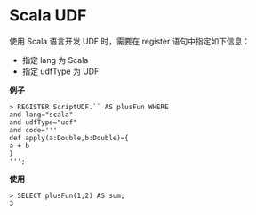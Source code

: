 # Scala UDF
使用 Scala 语言开发 UDF 时，需要在 register 语句中指定如下信息：
- 指定 lang 为 Scala
- 指定 udfType 为 UDF

**例子**
```
> REGISTER ScriptUDF.`` AS plusFun WHERE
and lang="scala"
and udfType="udf"
and code='''
def apply(a:Double,b:Double)={
a + b
}
''';
```
**使用**
```
> SELECT plusFun(1,2) AS sum;
3
```